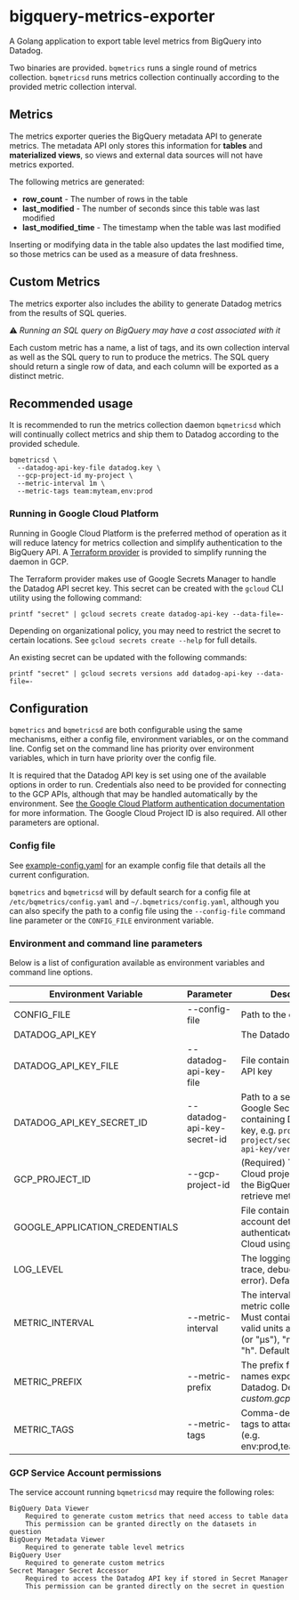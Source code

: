 # bigquery-metrics-exporter

A Golang application to export table level metrics from BigQuery into Datadog.

Two binaries are provided. `bqmetrics` runs a single round of metrics
collection. `bqmetricsd` runs metrics collection continually according to the
provided metric collection interval.

## Metrics
The metrics exporter queries the BigQuery metadata API to generate metrics. The
metadata API only stores this information for **tables** and **materialized
views**, so views and external data sources will not have metrics exported.

The following metrics are generated:
* **row_count** - The number of rows in the table
* **last_modified** - The number of seconds since this table was last modified
* **last_modified_time** - The timestamp when the table was last modified

Inserting or modifying data in the table also updates the last modified time,
so those metrics can be used as a measure of data freshness.

## Custom Metrics
The metrics exporter also includes the ability to generate Datadog metrics from
the results of SQL queries.

:warning: *Running an SQL query on BigQuery may have a cost associated with it*

Each custom metric has a name, a list of tags, and its own collection interval
as well as the SQL query to run to produce the metrics. The SQL query should
return a single row of data, and each column will be exported as a distinct
metric.

## Recommended usage
It is recommended to run the metrics collection daemon `bqmetricsd` which will
continually collect metrics and ship them to Datadog according to the provided
schedule.
```
bqmetricsd \
  --datadog-api-key-file datadog.key \
  --gcp-project-id my-project \
  --metric-interval 1m \
  --metric-tags team:myteam,env:prod
```

### Running in Google Cloud Platform
Running in Google Cloud Platform is the preferred method of operation as it
will reduce latency for metrics collection and simplify authentication to the
BigQuery API. A [Terraform provider](terraform/gcp/README.md) is provided to
simplify running the daemon in GCP.

The Terraform provider makes use of Google Secrets Manager to handle the
Datadog API secret key. This secret can be created with the `gcloud` CLI
utility using the following command:
```shell
printf "secret" | gcloud secrets create datadog-api-key --data-file=-
```

Depending on organizational policy, you may need to restrict the secret to
certain locations. See `gcloud secrets create --help` for full details.

An existing secret can be updated with the following commands:
```shell
printf "secret" | gcloud secrets versions add datadog-api-key --data-file=-
```

## Configuration
`bqmetrics` and `bqmetricsd` are both configurable using the same mechanisms,
either a config file, environment variables, or on the command line. Config set
on the command line has priority over environment variables, which in turn have
priority over the config file.

It is required that the Datadog API key is set using one of the available 
options in order to run. Credentials also need to be provided for connecting 
to the GCP APIs, although that may be handled automatically by the environment.
See [the Google Cloud Platform authentication documentation](https://cloud.google.com/docs/authentication/production)
for more information. The Google Cloud Project ID is also required. All other
parameters are optional.

### Config file
See [example-config.yaml](./example-config.yaml) for an example config file
that details all the current configuration.

`bqmetrics` and `bqmetricsd` will by default search for a config file at
`/etc/bqmetrics/config.yaml` and `~/.bqmetrics/config.yaml`, although you can
also specify the path to a config file using the `--config-file` command line
parameter or the `CONFIG_FILE` environment variable.

### Environment and command line parameters
Below is a list of configuration available as environment variables and command
line options.

| Environment Variable | Parameter | Description |
| --- | --- | --- |
| CONFIG_FILE | --config-file | Path to the config file |
| DATADOG_API_KEY |  | The Datadog API key |
| DATADOG_API_KEY_FILE | --datadog-api-key-file | File containing Datadog API key |
| DATADOG_API_KEY_SECRET_ID | --datadog-api-key-secret-id | Path to a secret held in Google Secret Manager containing Datadog API key, e.g. `projects/my-project/secrets/datadog-api-key/versions/3` |
| GCP_PROJECT_ID | --gcp-project-id | (Required) The Google Cloud project containing the BigQuery tables to retrieve metrics from |
| GOOGLE_APPLICATION_CREDENTIALS | | File containing service account details to authenticate to Google Cloud using |
| LOG_LEVEL | | The logging level (e.g. trace, debug, info, warn, error). Defaults to *info* |
| METRIC_INTERVAL | --metric-interval | The interval between metric collection rounds. Must contain a unit and valid units are "ns", "us" (or "µs"), "ms", "s", "m", "h". Defaults to *30s* |
| METRIC_PREFIX | --metric-prefix | The prefix for the metric names exported to Datadog. Defaults to *custom.gcp.bigquery* |
| METRIC_TAGS | --metric-tags | Comma-delimited list of tags to attach to metrics (e.g. env:prod,team:myteam) |

### GCP Service Account permissions
The service account running `bqmetricsd` may require the following roles:
```
BigQuery Data Viewer
    Required to generate custom metrics that need access to table data
    This permission can be granted directly on the datasets in question 
BigQuery Metadata Viewer
    Required to generate table level metrics
BigQuery User
    Required to generate custom metrics
Secret Manager Secret Accessor
    Required to access the Datadog API key if stored in Secret Manager
    This permission can be granted directly on the secret in question
```
